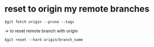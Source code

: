 # reset to origin my remote branches
``` 
$git fetch origin --prune --tags
```

-> to reset  remote branch with origin
```
$git reset --hard origin/branch_name
```
